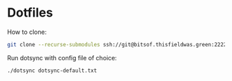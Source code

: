 # Dotfiles

How to clone:

```bash
git clone --recurse-submodules ssh://git@bitsof.thisfieldwas.green:2222/keywordsalad/dotfiles.git
```

Run dotsync with config file of choice:

```bash
./dotsync dotsync-default.txt
```

